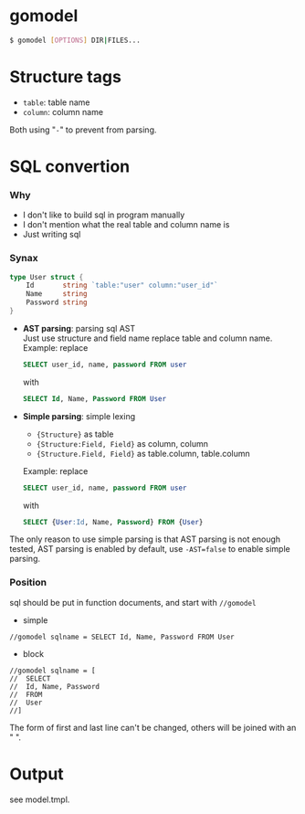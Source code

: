 # gomodel
```sh
$ gomodel [OPTIONS] DIR|FILES...
```

# Structure tags
* `table`: table name
* `column`: column name

Both using "`-`" to prevent from parsing.

# SQL convertion
### Why
* I don't like to build sql in program manually
* I don't mention what the real table and column name is
* Just writing sql

### Synax
```Go
type User struct {
    Id       string `table:"user" column:"user_id"`
    Name     string
    Password string
}
```

* **AST parsing**: parsing sql AST  
    Just use structure and field name replace table and column name.
    Example: replace 
    ```sql
    SELECT user_id, name, password FROM user
    ```
    with 
    ```sql
    SELECT Id, Name, Password FROM User
    ```

* **Simple parsing**: simple lexing 
    + `{Structure}` as table 
    + `{Structure:Field, Field}` as column, column
    + `{Structure.Field, Field}` as table.column, table.column
    
    Example: replace 
    ```sql
    SELECT user_id, name, password FROM user
    ```
    with 
    ```sql 
    SELECT {User:Id, Name, Password} FROM {User}
    ```

The only reason to use simple parsing is that AST parsing is not enough tested, 
AST parsing is enabled by default, use `-AST=false` to enable simple parsing.

### Position
sql should be put in function documents, and start with `//gomodel `
* simple
```
//gomodel sqlname = SELECT Id, Name, Password FROM User
```

* block
```
//gomodel sqlname = [
//  SELECT
//  Id, Name, Password
//  FROM
//  User
//]
```
The form of first and last line can't be changed, others will be joined with an " ".

# Output
see model.tmpl.
